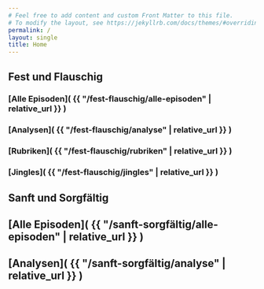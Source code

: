 ```yaml
---
# Feel free to add content and custom Front Matter to this file.
# To modify the layout, see https://jekyllrb.com/docs/themes/#overriding-theme-defaults
permalink: /
layout: single
title: Home
---
```


## Fest und Flauschig

### [Alle Episoden]( {{ "/fest-flauschig/alle-episoden" | relative_url  }} )
### [Analysen]( {{ "/fest-flauschig/analyse" | relative_url  }} )
### [Rubriken]( {{ "/fest-flauschig/rubriken" | relative_url  }} )
### [Jingles]( {{ "/fest-flauschig/jingles" | relative_url  }} )

## Sanft und Sorgfältig

## [Alle Episoden]( {{ "/sanft-sorgfältig/alle-episoden" | relative_url  }} )
## [Analysen]( {{ "/sanft-sorgfältig/analyse" | relative_url  }} )